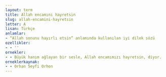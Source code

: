 ```yaml
---
layout: term
title: Allah encamını hayretsin
slug: allah-encamini-hayretsin
letter: A
lisan: Türkçe
anlamlar:
- “Allah sonunu hayırlı etsin” anlamında kullanılan iyi dilek sözü
ozellikler:
- - ''
ornekler:
- - Büyük hanım ağlayan bir sesle, Allah encamımızı hayretsin, diyor.
orneklerkaynak:
- - Orhan Seyfi Orhon
---
```

